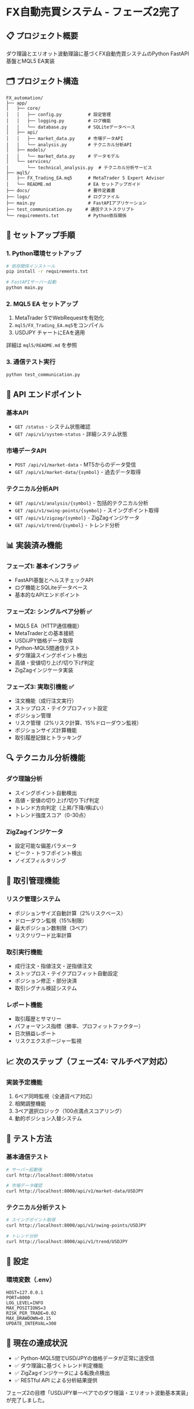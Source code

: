 # FX自動売買システム - フェーズ2完了

## 📋 プロジェクト概要
ダウ理論とエリオット波動理論に基づくFX自動売買システムのPython FastAPI基盤とMQL5 EA実装

## 🗂️ プロジェクト構造
```
FX_automation/
├── app/
│   ├── core/
│   │   ├── config.py          # 設定管理
│   │   ├── logging.py         # ログ機能
│   │   └── database.py        # SQLiteデータベース
│   ├── api/
│   │   ├── market_data.py     # 市場データAPI
│   │   └── analysis.py        # テクニカル分析API
│   ├── models/
│   │   └── market_data.py     # データモデル
│   └── services/
│       └── technical_analysis.py  # テクニカル分析サービス
├── mql5/
│   ├── FX_Trading_EA.mq5      # MetaTrader 5 Expert Advisor
│   └── README.md              # EA セットアップガイド
├── docs/                      # 要件定義書
├── logs/                      # ログファイル
├── main.py                    # FastAPIアプリケーション
├── test_communication.py     # 通信テストスクリプト
└── requirements.txt           # Python依存関係
```

## 🚀 セットアップ手順

### 1. Python環境セットアップ
```bash
# 依存関係インストール
pip install -r requirements.txt

# FastAPIサーバー起動
python main.py
```

### 2. MQL5 EA セットアップ
1. MetaTrader 5でWebRequestを有効化
2. `mql5/FX_Trading_EA.mq5`をコンパイル
3. USDJPY チャートにEAを適用

詳細は `mql5/README.md` を参照

### 3. 通信テスト実行
```bash
python test_communication.py
```

## 🔧 API エンドポイント

### 基本API
- `GET /status` - システム状態確認
- `GET /api/v1/system-status` - 詳細システム状態

### 市場データAPI  
- `POST /api/v1/market-data` - MT5からのデータ受信
- `GET /api/v1/market-data/{symbol}` - 過去データ取得

### テクニカル分析API
- `GET /api/v1/analysis/{symbol}` - 包括的テクニカル分析
- `GET /api/v1/swing-points/{symbol}` - スイングポイント取得
- `GET /api/v1/zigzag/{symbol}` - ZigZagインジケータ
- `GET /api/v1/trend/{symbol}` - トレンド分析

## 📊 実装済み機能

### フェーズ1: 基本インフラ ✅
- FastAPI基盤とヘルスチェックAPI
- ログ機能とSQLiteデータベース
- 基本的なAPIエンドポイント

### フェーズ2: シングルペア分析 ✅  
- MQL5 EA（HTTP通信機能）
- MetaTraderとの基本接続
- USD/JPY価格データ取得
- Python-MQL5間通信テスト
- ダウ理論スイングポイント検出
- 高値・安値切り上げ/切り下げ判定
- ZigZagインジケータ実装

### フェーズ3: 実取引機能 ✅
- 注文機能（成行注文実行）
- ストップロス・テイクプロフィット設定
- ポジション管理
- リスク管理（2%リスク計算、15%ドローダウン監視）
- ポジションサイズ計算機能
- 取引履歴記録とトラッキング

## 🔍 テクニカル分析機能

### ダウ理論分析
- スイングポイント自動検出
- 高値・安値の切り上げ/切り下げ判定
- トレンド方向判定（上昇/下降/横ばい）
- トレンド強度スコア（0-30点）

### ZigZagインジケータ
- 設定可能な偏差パラメータ
- ピーク・トラフポイント検出
- ノイズフィルタリング

## 💼 取引管理機能

### リスク管理システム
- ポジションサイズ自動計算（2%リスクベース）
- ドローダウン監視（15%制限）
- 最大ポジション数制限（3ペア）
- リスクリワード比率計算

### 取引実行機能
- 成行注文・指値注文・逆指値注文
- ストップロス・テイクプロフィット自動設定
- ポジション修正・部分決済
- 取引シグナル検証システム

### レポート機能
- 取引履歴とサマリー
- パフォーマンス指標（勝率、プロフィットファクター）
- 日次損益レポート
- リスクエクスポージャー監視

## 📈 次のステップ（フェーズ4: マルチペア対応）

### 実装予定機能
1. 6ペア同時監視（全通貨ペア対応）
2. 相関調整機能
3. 3ペア選択ロジック（100点満点スコアリング）
4. 動的ポジション入替システム

## 🧪 テスト方法

### 基本通信テスト
```bash
# サーバー起動後
curl http://localhost:8000/status

# 市場データ確認
curl http://localhost:8000/api/v1/market-data/USDJPY
```

### テクニカル分析テスト
```bash
# スイングポイント取得
curl http://localhost:8000/api/v1/swing-points/USDJPY

# トレンド分析
curl http://localhost:8000/api/v1/trend/USDJPY
```

## 📝 設定

### 環境変数（.env）
```env
HOST=127.0.0.1
PORT=8000
LOG_LEVEL=INFO
MAX_POSITIONS=3
RISK_PER_TRADE=0.02
MAX_DRAWDOWN=0.15
UPDATE_INTERVAL=300
```

## 🎯 現在の達成状況
- ✅ Python-MQL5間でUSD/JPYの価格データが正常に送受信
- ✅ ダウ理論に基づくトレンド判定機能
- ✅ ZigZagインジケータによる転換点検出
- ✅ RESTful API による分析結果提供

フェーズ2の目標「USD/JPY単一ペアでのダウ理論・エリオット波動基本実装」が完了しました。
